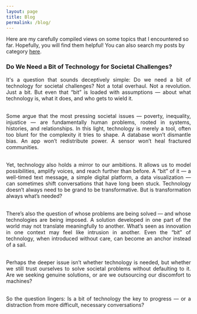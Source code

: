 ```yaml
---
layout: page
title: Blog
permalink: /blog/
---
```


Here are my carefully compiled views on some topics that I encountered so far. Hopefully, you will find them helpful! You can also search my posts by category <a href="{{ site.baseurl }}/categories/">here</a>.

<!-- <ul class="listing">
{% for post in site.posts %}
  {% capture y %}{{post.date | date:"%Y"}}{% endcapture %}
  {% if year != y %}
    {% assign year = y %}
    <li class="listing-seperator">{{ y }}</li>
  {% endif %}
  <li class="listing-item">
    <time datetime="{{ post.date | date:"%Y-%m-%d" }}">{{ post.date | date:"%Y-%m-%d" }}</time>
    <a href="{{ site.baseurl }}{{ post.url }}" title="{{ post.title }}">{{ post.title }}</a>
  </li>
{% endfor %}
</ul> -->

<div style="text-align: justify;">

<h3><b>Do We Need a Bit of Technology for Societal Challenges?</b></h3>

<p>It's a question that sounds deceptively simple: Do we need a bit of technology for societal challenges? Not a total overhaul. Not a revolution. Just a bit. But even that “bit” is loaded with assumptions — about what technology is, what it does, and who gets to wield it.

<br>Some argue that the most pressing societal issues — poverty, inequality, injustice — are fundamentally human problems, rooted in systems, histories, and relationships. In this light, technology is merely a tool, often too blunt for the complexity it tries to shape. A database won’t dismantle bias. An app won’t redistribute power. A sensor won’t heal fractured communities.

<br>Yet, technology also holds a mirror to our ambitions. It allows us to model possibilities, amplify voices, and reach further than before. A “bit” of it — a well-timed text message, a simple digital platform, a data visualization — can sometimes shift conversations that have long been stuck. Technology doesn’t always need to be grand to be transformative. But is transformation always what’s needed?

<br>There’s also the question of whose problems are being solved — and whose technologies are being imposed. A solution developed in one part of the world may not translate meaningfully to another. What’s seen as innovation in one context may feel like intrusion in another. Even the “bit” of technology, when introduced without care, can become an anchor instead of a sail.

<br>Perhaps the deeper issue isn’t whether technology is needed, but whether we still trust ourselves to solve societal problems without defaulting to it. Are we seeking genuine solutions, or are we outsourcing our discomfort to machines?

<br>So the question lingers: Is a bit of technology the key to progress — or a distraction from more difficult, necessary conversations?</p>
</div>